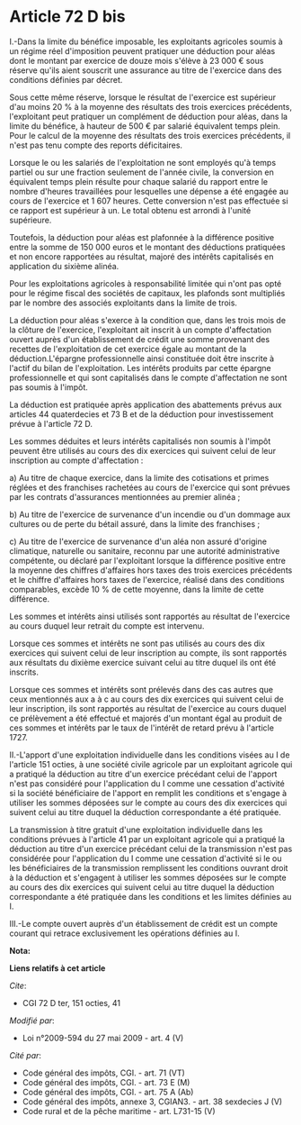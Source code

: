 # Article 72 D bis

I.-Dans la limite du bénéfice imposable, les exploitants agricoles soumis à un régime réel d'imposition peuvent pratiquer une
déduction pour aléas dont le montant par exercice de douze mois s'élève à 23 000 € sous réserve qu'ils aient souscrit une
assurance au titre de l'exercice dans des conditions définies par décret. 

Sous cette même réserve, lorsque le résultat de l'exercice est supérieur d'au moins 20 % à la moyenne des résultats des trois
exercices précédents, l'exploitant peut pratiquer un complément de déduction pour aléas, dans la limite du bénéfice, à
hauteur de 500 € par salarié équivalent temps plein. Pour le calcul de la moyenne des résultats des trois exercices
précédents, il n'est pas tenu compte des reports déficitaires. 

Lorsque le ou les salariés de l'exploitation ne sont employés qu'à temps partiel ou sur une fraction seulement de l'année
civile, la conversion en équivalent temps plein résulte pour chaque salarié du rapport entre le nombre d'heures travaillées
pour lesquelles une dépense a été engagée au cours de l'exercice et 1 607 heures. Cette conversion n'est pas effectuée si ce
rapport est supérieur à un. Le total obtenu est arrondi à l'unité supérieure. 

Toutefois, la déduction pour aléas est plafonnée à la différence positive entre la somme de 150 000 euros et le montant des
déductions pratiquées et non encore rapportées au résultat, majoré des intérêts capitalisés en application du sixième
alinéa. 

Pour les exploitations agricoles à responsabilité limitée qui n'ont pas opté pour le régime fiscal des sociétés de capitaux,
les plafonds sont multipliés par le nombre des associés exploitants dans la limite de trois. 

La déduction pour aléas s'exerce à la condition que, dans les trois mois de la clôture de l'exercice, l'exploitant ait
inscrit à un compte d'affectation ouvert auprès d'un établissement de crédit une somme provenant des recettes de
l'exploitation de cet exercice égale au montant de la déduction.L'épargne professionnelle ainsi constituée doit être inscrite
à l'actif du bilan de l'exploitation. Les intérêts produits par cette épargne professionnelle et qui sont capitalisés dans le
compte d'affectation ne sont pas soumis à l'impôt. 

La déduction est pratiquée après application          des abattements prévus aux articles 44 quaterdecies et 73 B et de la
déduction pour investissement prévue à l'article 72 D. 

Les sommes déduites et leurs intérêts capitalisés non soumis à l'impôt peuvent être utilisés au cours des dix exercices qui
suivent celui de leur inscription au compte d'affectation : 

a) Au titre de chaque exercice, dans la limite des cotisations et primes réglées et des franchises rachetées au cours de
l'exercice qui sont prévues par les contrats d'assurances mentionnées au premier alinéa ; 

b) Au titre de l'exercice de survenance d'un incendie ou d'un dommage aux cultures ou de perte du bétail assuré, dans la
limite des franchises ; 

c) Au titre de l'exercice de survenance d'un aléa non assuré d'origine climatique, naturelle ou sanitaire, reconnu par une
autorité administrative compétente, ou déclaré par l'exploitant lorsque la différence positive entre la moyenne des chiffres
d'affaires hors taxes des trois exercices précédents et le chiffre d'affaires hors taxes de l'exercice, réalisé dans des
conditions comparables, excède 10 % de cette moyenne, dans la limite de cette différence. 

Les sommes et intérêts ainsi utilisés sont rapportés au résultat de l'exercice au cours duquel leur retrait du compte est
intervenu. 

Lorsque ces sommes et intérêts ne sont pas utilisés au cours des dix exercices qui suivent celui de leur inscription au
compte, ils sont rapportés aux résultats du dixième exercice suivant celui au titre duquel ils ont été inscrits. 

Lorsque ces sommes et intérêts sont prélevés dans des cas autres que ceux mentionnés aux a à c au cours des dix exercices qui
suivent celui de leur inscription, ils sont rapportés au résultat de l'exercice au cours duquel ce prélèvement a été effectué
et majorés d'un montant égal au produit de ces sommes et intérêts par le taux de l'intérêt de retard prévu à l'article 1727. 

II.-L'apport d'une exploitation individuelle dans les conditions visées au I de l'article 151 octies, à une société civile
agricole par un exploitant agricole qui a pratiqué la déduction au titre d'un exercice précédant celui de l'apport n'est pas
considéré pour l'application du I comme une cessation d'activité si la société bénéficiaire de l'apport en remplit les
conditions et s'engage à utiliser les sommes déposées sur le compte au cours des dix exercices qui suivent celui au titre
duquel la déduction correspondante a été pratiquée. 

La transmission à titre gratuit d'une exploitation individuelle dans les conditions prévues à l'article 41 par un exploitant
agricole qui a pratiqué la déduction au titre d'un exercice précédant celui de la transmission n'est pas considérée pour
l'application du I comme une cessation d'activité si le ou les bénéficiaires de la transmission remplissent les conditions
ouvrant droit à la déduction et s'engagent à utiliser les sommes déposées sur le compte au cours des dix exercices qui
suivent celui au titre duquel la déduction correspondante a été pratiquée dans les conditions et les limites définies au I. 

III.-Le compte ouvert auprès d'un établissement de crédit est un compte courant qui retrace exclusivement les opérations
définies au I.

**Nota:**



**Liens relatifs à cet article**

_Cite_:

  - CGI 72 D ter, 151 octies, 41

_Modifié par_:

  - Loi n°2009-594 du 27 mai 2009 - art. 4 (V)

_Cité par_:

  - Code général des impôts, CGI. - art. 71 (VT)
  - Code général des impôts, CGI. - art. 73 E (M)
  - Code général des impôts, CGI. - art. 75 A (Ab)
  - Code général des impôts, annexe 3, CGIAN3. - art. 38 sexdecies J (V)
  - Code rural et de la pêche maritime - art. L731-15 (V)
